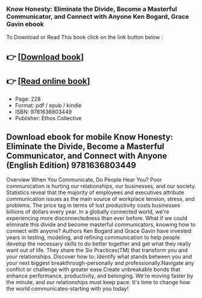 ### Know Honesty: Eliminate the Divide, Become a Masterful Communicator, and Connect with Anyone Ken Bogard, Grace Gavin ebook

To Download or Read This book click on the link button below :

## 👉  [**[Download book](http://get-pdfs.com/download.php?group=book&from=github.com&id=718531&lnk=1064 "Download book")**]

## 👉  [**[Read online book](http://get-pdfs.com/download.php?group=book&from=github.com&id=718531&lnk=1064 "Read online book")**]


* Page: 228
* Format: pdf / epub / kindle
* ISBN: 9781636803449
* Publisher: Ethos Collective



## Download ebook for mobile Know Honesty: Eliminate the Divide, Become a Masterful Communicator, and Connect with Anyone (English Edition) 9781636803449


Overview
When You Communicate, Do People Hear You? Poor communication is hurting our relationships, our businesses, and our society. Statistics reveal that the majority of employees and executives attribute communication issues as the main source of workplace tension, stress, and problems. The price tag in terms of lost productivity costs businesses billions of dollars every year. In a globally connected world, we&#039;re experiencing more disconnectedness than ever before. What if we could eliminate this divide and become masterful communicators, knowing how to connect with anyone? Authors Ken Bogard and Grace Gavin have invested years in testing, modeling, and refining communication to help people develop the necessary skills to do better together and get what they really want out of life. They share the Six Practices(TM) that transform you and your relationships. Discover how to: Identify what stands between you and your next biggest breakthrough-personally and professionally.Navigate any conflict or challenge with greater ease.Create unbreakable bonds that enhance performance, productivity, and belonging. We&#039;re moving faster by the minute, and our relationships must keep pace. It&#039;s time to change how the world communicates-starting with you today!



